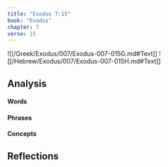 ```yaml
---
title: "Exodus 7:15"
book: "Exodus"
chapter: 7
verse: 15
---
```

![[/Greek/Exodus/007/Exodus-007-015G.md#Text]]
![[/Hebrew/Exodus/007/Exodus-007-015H.md#Text]]

## Analysis

#### Words

#### Phrases

#### Concepts

## Reflections
